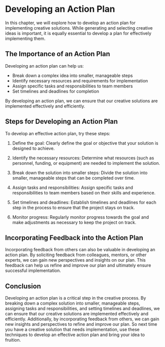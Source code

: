 Developing an Action Plan
=====================================================================

In this chapter, we will explore how to develop an action plan for implementing creative solutions. While generating and selecting creative ideas is important, it is equally essential to develop a plan for effectively implementing them.

The Importance of an Action Plan
--------------------------------

Developing an action plan can help us:

* Break down a complex idea into smaller, manageable steps
* Identify necessary resources and requirements for implementation
* Assign specific tasks and responsibilities to team members
* Set timelines and deadlines for completion

By developing an action plan, we can ensure that our creative solutions are implemented effectively and efficiently.

Steps for Developing an Action Plan
-----------------------------------

To develop an effective action plan, try these steps:

1. Define the goal: Clearly define the goal or objective that your solution is designed to achieve.

2. Identify the necessary resources: Determine what resources (such as personnel, funding, or equipment) are needed to implement the solution.

3. Break down the solution into smaller steps: Divide the solution into smaller, manageable steps that can be completed over time.

4. Assign tasks and responsibilities: Assign specific tasks and responsibilities to team members based on their skills and experience.

5. Set timelines and deadlines: Establish timelines and deadlines for each step in the process to ensure that the project stays on track.

6. Monitor progress: Regularly monitor progress towards the goal and make adjustments as necessary to keep the project on track.

Incorporating Feedback into the Action Plan
-------------------------------------------

Incorporating feedback from others can also be valuable in developing an action plan. By soliciting feedback from colleagues, mentors, or other experts, we can gain new perspectives and insights on our plan. This feedback can help us refine and improve our plan and ultimately ensure successful implementation.

Conclusion
----------

Developing an action plan is a critical step in the creative process. By breaking down a complex solution into smaller, manageable steps, assigning tasks and responsibilities, and setting timelines and deadlines, we can ensure that our creative solutions are implemented effectively and efficiently. Additionally, by incorporating feedback from others, we can gain new insights and perspectives to refine and improve our plan. So next time you have a creative solution that needs implementation, use these techniques to develop an effective action plan and bring your idea to fruition.


